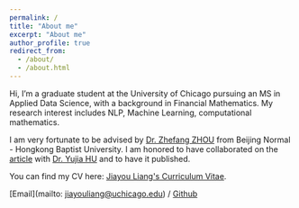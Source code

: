 ```yaml
---
permalink: /
title: "About me"
excerpt: "About me"
author_profile: true
redirect_from: 
  - /about/
  - /about.html
---
```


Hi, I’m a graduate student at the University of Chicago pursuing an MS in Applied Data Science, with a background in Financial Mathematics. My research interest includes NLP, Machine Learning, computational mathematics.

I am very fortunate to be advised by [Dr. Zhefang ZHOU](https://staff.uic.edu.cn/sherryzhou/en) from Beijing Normal - Hongkong Baptist University. I am honored to have collaborated on the [article](https://rickliang-jy.github.io/publication/nlp_analyst_reports_evidence%20_from_china) with [Dr. Yujia HU](https://staff.uic.edu.cn/yujiahu/en) and to have it published.

You can find my CV here: [Jiayou Liang's Curriculum Vitae](../files/Jiayou(Rick)%20Liang_Resume.pdf).

[Email](mailto: jiayouliang@uchicago.edu) / [Github](https://github.com/rickliang-JY) 